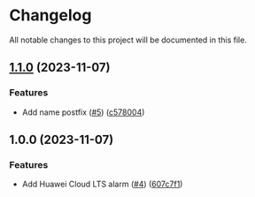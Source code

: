 # Changelog

All notable changes to this project will be documented in this file.

## [1.1.0](https://github.com/cloud-labs-infra/terraform-huaweicloud-alarm/compare/v1.0.0...v1.1.0) (2023-11-07)


### Features

* Add name postfix ([#5](https://github.com/cloud-labs-infra/terraform-huaweicloud-alarm/issues/5)) ([c578004](https://github.com/cloud-labs-infra/terraform-huaweicloud-alarm/commit/c57800488156b8d0df31fe8d7ee5bf9f4a91012f))

## 1.0.0 (2023-11-07)


### Features

* Add Huawei Cloud LTS alarm ([#4](https://github.com/cloud-labs-infra/terraform-huaweicloud-alarm/issues/4)) ([607c7f1](https://github.com/cloud-labs-infra/terraform-huaweicloud-alarm/commit/607c7f13fb613ed9f5ae205df2af3ed7f2fa68f9))
